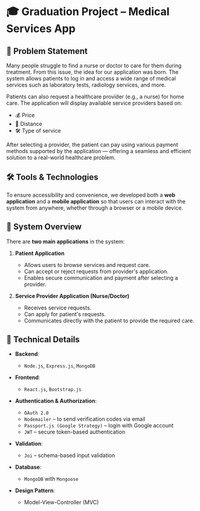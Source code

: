 # 🎓 Graduation Project – Medical Services App

## 📌 Problem Statement

Many people struggle to find a nurse or doctor to care for them during treatment. From this issue, the idea for our application was born. The system allows patients to log in and access a wide range of medical services such as laboratory tests, radiology services, and more.

Patients can also request a healthcare provider (e.g., a nurse) for home care. The application will display available service providers based on:

- 💰 Price  
- 📍 Distance  
- 🛠️ Type of service  

After selecting a provider, the patient can pay using various payment methods supported by the application — offering a seamless and efficient solution to a real-world healthcare problem.

## 🛠️ Tools & Technologies

To ensure accessibility and convenience, we developed both a **web application** and a **mobile application** so that users can interact with the system from anywhere, whether through a browser or a mobile device.

## 🧩 System Overview

There are **two main applications** in the system:

1. **Patient Application**  
   - Allows users to browse services and request care.
   - Can accept or reject requests from provider's application. 
   - Enables secure communication and payment after selecting a provider.

2. **Service Provider Application (Nurse/Doctor)**  
   - Receives service requests.  
   - Can apply for patient's requests.  
   - Communicates directly with the patient to provide the required care.

## 🧱 Technical Details

- **Backend**:  
  - `Node.js`, `Express.js`, `MongoDB`
    
- **Frontend**:  
  - `React.js`, `Bootstrap.js`   
    

- **Authentication & Authorization**:  
  - `OAuth 2.0`  
  - `Nodemailer` – to send verification codes via email  
  - `Passport.js (Google Strategy)` – login with Google account  
  - `JWT` – secure token-based authentication

- **Validation**:  
  - `Joi` – schema-based input validation

- **Database**:  
  - `MongoDB` with `Mongoose`

- **Design Pattern**:  
  - Model-View-Controller (MVC)
